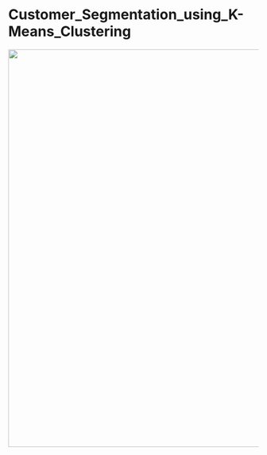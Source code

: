 # Customer_Segmentation_using_K-Means_Clustering

<img src="https://github.com/ishac3105/Customer_Segmentation_using_K-Means_Clustering/assets/71486274/e6189578-d882-4fe7-a322-c00333430e96" width="800" />
